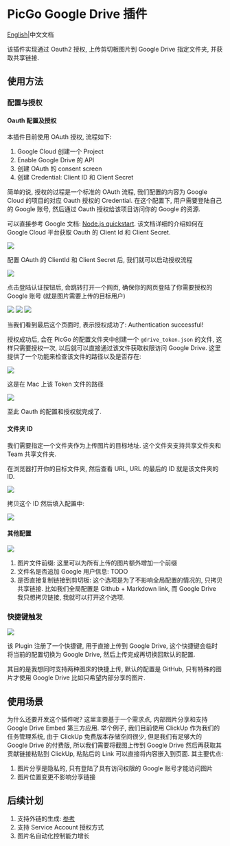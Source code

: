 # PicGo Google Drive 插件 

[English](README.md)|中文文档

该插件实现通过 Oauth2 授权, 上传剪切板图片到 Google Drive 指定文件夹, 并获取共享链接.

## 使用方法

### 配置与授权

#### Oauth 配置及授权

本插件目前使用 OAuth 授权, 流程如下:

1. Google Cloud 创建一个 Project
2. Enable Google Drive 的 API
3. 创建 OAuth 的 consent screen
4. 创建 Credential: Client ID 和 Client Secret

简单的说, 授权的过程是一个标准的 OAuth 流程, 我们配置的内容为 Google Cloud 的项目的对应 Oauth 授权的 Credential. 在这个配置下, 用户需要登陆自己的 Google 账号, 然后通过 Oauth 授权给该项目访问你的 Google 的资源. 

可以直接参考 Google 文档: [Node.js quickstart](https://developers.google.com/drive/api/quickstart/nodejs). 该文档详细的介绍如何在 Google Cloud 平台获取 Oauth 的 Client Id 和 Client Secret.

![](https://cdn.jsdelivr.net/gh/storageimgbed/storage@img/images/202310170912351.png)

配置 OAuth 的 ClientId 和 Client Secret 后, 我们就可以启动授权流程

![](https://cdn.jsdelivr.net/gh/storageimgbed/storage@img/images/202310170912392.png)

点击登陆认证按钮后, 会跳转打开一个网页, 确保你的网页登陆了你需要授权的 Google 账号 (就是图片需要上传的目标用户)

![](https://cdn.jsdelivr.net/gh/storageimgbed/storage@img/images/202310170915884.png)
![](https://cdn.jsdelivr.net/gh/storageimgbed/storage@img/images/202310170916827.png)
![](https://cdn.jsdelivr.net/gh/storageimgbed/storage@img/images/202310170917226.png)

当我们看到最后这个页面时, 表示授权成功了: Authentication successful!

授权成功后, 会在 PicGo 的配置文件夹中创建一个 `gdrive_token.json` 的文件, 这样只需要授权一次, 以后就可以直接通过该文件获取权限访问 Google Drive. 这里提供了一个功能来检查该文件的路径以及是否存在:

![](https://cdn.jsdelivr.net/gh/storageimgbed/storage@img/images/202310170919547.png)

这是在 Mac 上该 Token 文件的路径

![](https://cdn.jsdelivr.net/gh/storageimgbed/storage@img/images/202310170920590.png)

至此 Oauth 的配置和授权就完成了.

#### 文件夹 ID

我们需要指定一个文件夹作为上传图片的目标地址. 这个文件夹支持共享文件夹和 Team 共享文件夹.

在浏览器打开你的目标文件夹, 然后查看 URL, URL 的最后的 ID 就是该文件夹的 ID.

![](https://cdn.jsdelivr.net/gh/storageimgbed/storage@img/images/202310170923094.png)

拷贝这个 ID 然后填入配置中:

![](https://cdn.jsdelivr.net/gh/storageimgbed/storage@img/images/202310170924452.png)

#### 其他配置

![](https://cdn.jsdelivr.net/gh/storageimgbed/storage@img/images/202310170925324.png)

1. 图片文件前缀: 这里可以为所有上传的图片额外增加一个前缀
2. 文件名是否追加 Google 用户信息: TODO
3. 是否直接复制链接到剪切板: 这个选项是为了不影响全局配置的情况的, 只拷贝共享链接. 比如我们全局配置是 Github + Markdown link, 而 Google Drive 我只想拷贝链接, 我就可以打开这个选项.

### 快捷键触发

![](https://cdn.jsdelivr.net/gh/storageimgbed/storage@img/images/202310170928511.png)

该 Plugin 注册了一个快捷键, 用于直接上传到 Google Drive, 这个快捷键会临时将当前的配置切换为 Google Drive, 然后上传完成再切换回默认的配置. 

其目的是我想同时支持两种图床的快捷上传, 默认的配置是 GitHub, 只有特殊的图片才使用 Google Drive 比如只希望内部分享的图片.

## 使用场景

为什么还要开发这个插件呢? 这里主要基于一个需求点, 内部图片分享和支持Google Drive Embed 第三方应用. 举个例子, 我们目前使用 ClickUp 作为我们的任务管理系统, 由于 ClickUp 免费版本存储空间很少, 但是我们有足够大的 Google Drive 的付费版, 所以我们需要将截图上传到 Google Drive 然后再获取其贡献链接粘贴到 ClickUp, 粘贴后的 Link 可以直接将内容嵌入到页面. 其主要优点: 

1. 图片分享是隐私的, 只有登陆了具有访问权限的 Google 账号才能访问图片
2. 图片位置变更不影响分享链接

## 后续计划

1. 支持外链的生成: [参考](https://www.googledrives.cn/552.html)
2. 支持 Service Account 授权方式
3. 图片名自动化控制能力增长

